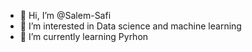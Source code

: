 - 👋 Hi, I’m @Salem-Safi
- 👀 I’m interested in Data science and machine learning
- 🌱 I’m currently learning Pyrhon

<!---
Salem-Safi/Salem-Safi is a ✨ special ✨ repository because its `README.md` (this file) appears on your GitHub profile.
You can click the Preview link to take a look at your changes.
--->
